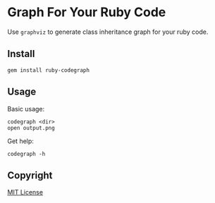 Graph For Your Ruby Code
========================

Use `graphviz` to generate class inheritance graph for your ruby code.

Install
-------

```shell
gem install ruby-codegraph
```

Usage
-----

Basic usage:

```shell
codegraph <dir>
open output.png
```

Get help:

```shell
codegraph -h
```

Copyright
---------

[MIT License](https://github.com/janx/codegraph/blob/master/LICENSE)
